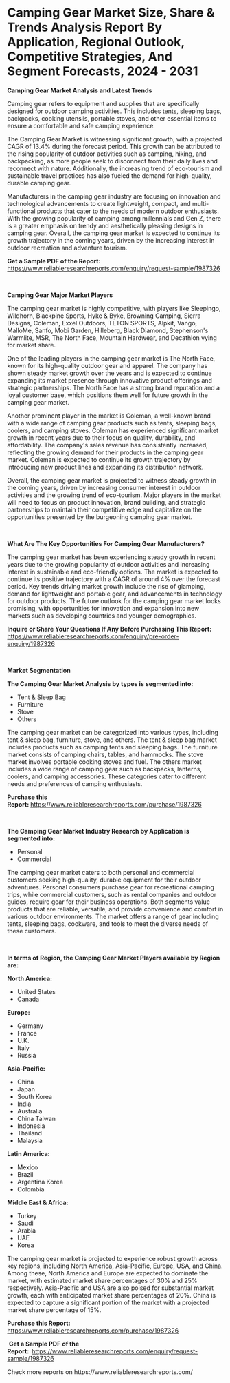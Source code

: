 <p><h1>Camping Gear Market Size, Share & Trends Analysis Report By Application, Regional Outlook, Competitive Strategies, And Segment Forecasts, 2024 - 2031</h1></p><p><strong>Camping Gear Market Analysis and Latest Trends</strong></p>
<p><p>Camping gear refers to equipment and supplies that are specifically designed for outdoor camping activities. This includes tents, sleeping bags, backpacks, cooking utensils, portable stoves, and other essential items to ensure a comfortable and safe camping experience.</p><p>The Camping Gear Market is witnessing significant growth, with a projected CAGR of 13.4% during the forecast period. This growth can be attributed to the rising popularity of outdoor activities such as camping, hiking, and backpacking, as more people seek to disconnect from their daily lives and reconnect with nature. Additionally, the increasing trend of eco-tourism and sustainable travel practices has also fueled the demand for high-quality, durable camping gear.</p><p>Manufacturers in the camping gear industry are focusing on innovation and technological advancements to create lightweight, compact, and multi-functional products that cater to the needs of modern outdoor enthusiasts. With the growing popularity of camping among millennials and Gen Z, there is a greater emphasis on trendy and aesthetically pleasing designs in camping gear. Overall, the camping gear market is expected to continue its growth trajectory in the coming years, driven by the increasing interest in outdoor recreation and adventure tourism.</p></p>
<p><strong>Get a Sample PDF of the Report:&nbsp;</strong> <a href="https://www.reliableresearchreports.com/enquiry/request-sample/1987326">https://www.reliableresearchreports.com/enquiry/request-sample/1987326</a></p>
<p>&nbsp;</p>
<p><strong>Camping Gear Major Market Players</strong></p>
<p><p>The camping gear market is highly competitive, with players like Sleepingo, Wildhorn, Blackpine Sports, Hyke & Byke, Browning Camping, Sierra Designs, Coleman, Exxel Outdoors, TETON SPORTS, Alpkit, Vango, MalloMe, Sanfo, Mobi Garden, Hilleberg, Black Diamond, Stephenson's Warmlite, MSR, The North Face, Mountain Hardwear, and Decathlon vying for market share. </p><p>One of the leading players in the camping gear market is The North Face, known for its high-quality outdoor gear and apparel. The company has shown steady market growth over the years and is expected to continue expanding its market presence through innovative product offerings and strategic partnerships. The North Face has a strong brand reputation and a loyal customer base, which positions them well for future growth in the camping gear market.</p><p>Another prominent player in the market is Coleman, a well-known brand with a wide range of camping gear products such as tents, sleeping bags, coolers, and camping stoves. Coleman has experienced significant market growth in recent years due to their focus on quality, durability, and affordability. The company's sales revenue has consistently increased, reflecting the growing demand for their products in the camping gear market. Coleman is expected to continue its growth trajectory by introducing new product lines and expanding its distribution network.</p><p>Overall, the camping gear market is projected to witness steady growth in the coming years, driven by increasing consumer interest in outdoor activities and the growing trend of eco-tourism. Major players in the market will need to focus on product innovation, brand building, and strategic partnerships to maintain their competitive edge and capitalize on the opportunities presented by the burgeoning camping gear market.</p></p>
<p>&nbsp;</p>
<p><strong>What Are The Key Opportunities For Camping Gear Manufacturers?</strong></p>
<p><p>The camping gear market has been experiencing steady growth in recent years due to the growing popularity of outdoor activities and increasing interest in sustainable and eco-friendly options. The market is expected to continue its positive trajectory with a CAGR of around 4% over the forecast period. Key trends driving market growth include the rise of glamping, demand for lightweight and portable gear, and advancements in technology for outdoor products. The future outlook for the camping gear market looks promising, with opportunities for innovation and expansion into new markets such as developing countries and younger demographics.</p></p>
<p><strong>Inquire or Share Your Questions If Any Before Purchasing This Report:</strong> <a href="https://www.reliableresearchreports.com/enquiry/pre-order-enquiry/1987326">https://www.reliableresearchreports.com/enquiry/pre-order-enquiry/1987326</a></p>
<p>&nbsp;</p>
<p><strong>Market Segmentation</strong></p>
<p><strong>The Camping Gear Market Analysis by types is segmented into:</strong></p>
<p><ul><li>Tent & Sleep Bag</li><li>Furniture</li><li>Stove</li><li>Others</li></ul></p>
<p><p>The camping gear market can be categorized into various types, including tent & sleep bag, furniture, stove, and others. The tent & sleep bag market includes products such as camping tents and sleeping bags. The furniture market consists of camping chairs, tables, and hammocks. The stove market involves portable cooking stoves and fuel. The others market includes a wide range of camping gear such as backpacks, lanterns, coolers, and camping accessories. These categories cater to different needs and preferences of camping enthusiasts.</p></p>
<p><strong>Purchase this Report:&nbsp;</strong><a href="https://www.reliableresearchreports.com/purchase/1987326">https://www.reliableresearchreports.com/purchase/1987326</a></p>
<p>&nbsp;</p>
<p><strong>The Camping Gear Market Industry Research by Application is segmented into:</strong></p>
<p><ul><li>Personal</li><li>Commercial</li></ul></p>
<p><p>The camping gear market caters to both personal and commercial customers seeking high-quality, durable equipment for their outdoor adventures. Personal consumers purchase gear for recreational camping trips, while commercial customers, such as rental companies and outdoor guides, require gear for their business operations. Both segments value products that are reliable, versatile, and provide convenience and comfort in various outdoor environments. The market offers a range of gear including tents, sleeping bags, cookware, and tools to meet the diverse needs of these customers.</p></p>
<p>&nbsp;</p>
<p><strong>In terms of Region, the Camping Gear Market Players available by Region are:</strong></p>
<p>
    <p> <strong> North America: </strong>
        <ul>
            <li>United States</li>
            <li>Canada</li>
        </ul>
        </p> 
    <p> <strong> Europe: </strong>
        <ul>
            <li>Germany</li>
            <li>France</li>
            <li>U.K.</li>
            <li>Italy</li>
            <li>Russia</li>
        </ul>
        </p> 
    <p> <strong> Asia-Pacific: </strong>
        <ul>
            <li>China</li>
            <li>Japan</li>
            <li>South Korea</li>
            <li>India</li>
            <li>Australia</li>
            <li>China Taiwan</li>
            <li>Indonesia</li>
            <li>Thailand</li>
            <li>Malaysia</li>
        </ul>
        </p> 
    <p> <strong> Latin America: </strong>
        <ul>
            <li>Mexico</li>
            <li>Brazil</li>
            <li>Argentina Korea</li>
            <li>Colombia</li>
        </ul>
        </p> 
    <p> <strong> Middle East & Africa: </strong>
        <ul>
            <li>Turkey</li>
            <li>Saudi</li>
            <li>Arabia</li>
            <li>UAE</li>
            <li>Korea</li>
        </ul>
    </p>
    </p>
<p><p>The camping gear market is projected to experience robust growth across key regions, including North America, Asia-Pacific, Europe, USA, and China. Among these, North America and Europe are expected to dominate the market, with estimated market share percentages of 30% and 25% respectively. Asia-Pacific and USA are also poised for substantial market growth, each with anticipated market share percentages of 20%. China is expected to capture a significant portion of the market with a projected market share percentage of 15%.</p></p>
<p><strong>Purchase this Report: </strong><a href="https://www.reliableresearchreports.com/purchase/1987326">https://www.reliableresearchreports.com/purchase/1987326</a></p>
<p>&nbsp;<strong>Get a Sample PDF of the Report:&nbsp;&nbsp;</strong><a href="https://www.reliableresearchreports.com/enquiry/request-sample/1987326">https://www.reliableresearchreports.com/enquiry/request-sample/1987326</a></p>
<p><strong></strong></p>
<p>Check more reports on https://www.reliableresearchreports.com/</p>